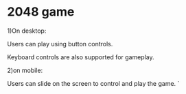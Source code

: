 # 2048 game


1)On desktop:

Users can play using button controls.

Keyboard controls are also supported for gameplay.

2)on mobile:

Users can slide on the screen to control and play the game.
    `
